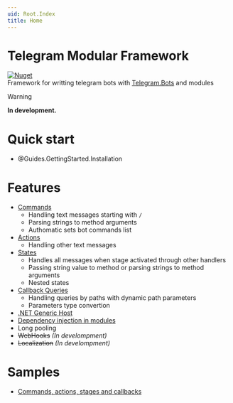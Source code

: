 ```yaml
---
uid: Root.Index
title: Home
---
```


# Telegram Modular Framework
[![Nuget](https://img.shields.io/nuget/v/TelegramModularFramework)](https://www.nuget.org/packages/TelegramModularFramework/)  
Framework for writting telegram bots with [Telegram.Bots](https://github.com/TelegramBots) and modules
> [!WARNING]
> **In development.**
# Quick start
- @Guides.GettingStarted.Installation
# Features
- [Commands](xref:Guides.Handlers.Commands)
    - Handling text messages starting with `/`
    - Parsing strings to method arguments
    - Authomatic sets bot commands list
- [Actions](xref:Guides.Handlers.Actions)
    - Handling other text messages
- [States](xref:Guides.Handlers.States)
    - Handles all messages when stage activated through other handlers
    - Passing string value to method or parsing strings to method arguments
    - Nested states
- [Callback Queries](xref:Guides.Handlers.CallbackQueries)
    - Handling queries by paths with dynamic path parameters
    - Parameters type convertion
- [.NET Generic Host](https://learn.microsoft.com/en-us/dotnet/core/extensions/generic-host)
- [Dependency injection in modules](xref:Guides.DependencyInjection)
- Long pooling
- ~~WebHooks~~ _(In develompment)_
- ~~Localization~~ _(In develompment)_
# Samples
- [Commands, actions, stages and callbacks](https://github.com/Neisvestney/TelegramModularFramework/tree/master/samples/TelegramModularFramework.Sample)